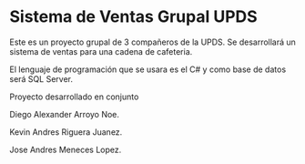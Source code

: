 # Sistema de Ventas Grupal UPDS
Este es un proyecto grupal de 3 compañeros de la UPDS.
Se desarrollará un sistema de ventas para una cadena de cafeteria.

El lenguaje de programación que se usara es el C# y como base de datos será
SQL Server.

Proyecto desarrollado en conjunto

Diego Alexander Arroyo Noe.

Kevin Andres Riguera Juanez.

Jose Andres Meneces Lopez.
